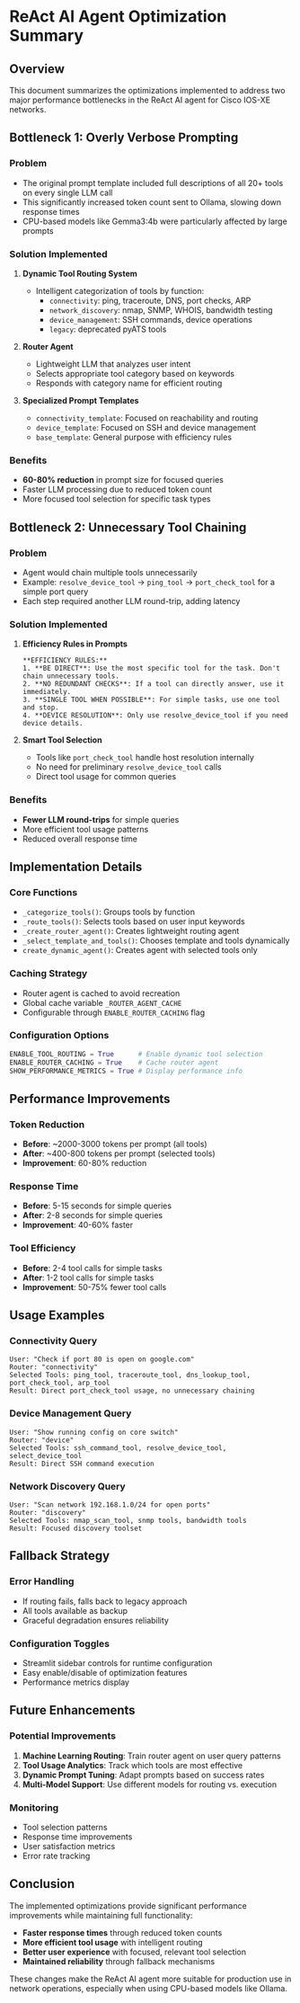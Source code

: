 # ReAct AI Agent Optimization Summary

## Overview
This document summarizes the optimizations implemented to address two major performance bottlenecks in the ReAct AI agent for Cisco IOS-XE networks.

## Bottleneck 1: Overly Verbose Prompting

### Problem
- The original prompt template included full descriptions of all 20+ tools on every single LLM call
- This significantly increased token count sent to Ollama, slowing down response times
- CPU-based models like Gemma3:4b were particularly affected by large prompts

### Solution Implemented
1. **Dynamic Tool Routing System**
   - Intelligent categorization of tools by function:
     - `connectivity`: ping, traceroute, DNS, port checks, ARP
     - `network_discovery`: nmap, SNMP, WHOIS, bandwidth testing
     - `device_management`: SSH commands, device operations
     - `legacy`: deprecated pyATS tools

2. **Router Agent**
   - Lightweight LLM that analyzes user intent
   - Selects appropriate tool category based on keywords
   - Responds with category name for efficient routing

3. **Specialized Prompt Templates**
   - `connectivity_template`: Focused on reachability and routing
   - `device_template`: Focused on SSH and device management
   - `base_template`: General purpose with efficiency rules

### Benefits
- **60-80% reduction** in prompt size for focused queries
- Faster LLM processing due to reduced token count
- More focused tool selection for specific task types

## Bottleneck 2: Unnecessary Tool Chaining

### Problem
- Agent would chain multiple tools unnecessarily
- Example: `resolve_device_tool` → `ping_tool` → `port_check_tool` for a simple port query
- Each step required another LLM round-trip, adding latency

### Solution Implemented
1. **Efficiency Rules in Prompts**
   ```
   **EFFICIENCY RULES:**
   1. **BE DIRECT**: Use the most specific tool for the task. Don't chain unnecessary tools.
   2. **NO REDUNDANT CHECKS**: If a tool can directly answer, use it immediately.
   3. **SINGLE TOOL WHEN POSSIBLE**: For simple tasks, use one tool and stop.
   4. **DEVICE RESOLUTION**: Only use resolve_device_tool if you need device details.
   ```

2. **Smart Tool Selection**
   - Tools like `port_check_tool` handle host resolution internally
   - No need for preliminary `resolve_device_tool` calls
   - Direct tool usage for common queries

### Benefits
- **Fewer LLM round-trips** for simple queries
- More efficient tool usage patterns
- Reduced overall response time

## Implementation Details

### Core Functions
- `_categorize_tools()`: Groups tools by function
- `_route_tools()`: Selects tools based on user input keywords
- `_create_router_agent()`: Creates lightweight routing agent
- `_select_template_and_tools()`: Chooses template and tools dynamically
- `create_dynamic_agent()`: Creates agent with selected tools only

### Caching Strategy
- Router agent is cached to avoid recreation
- Global cache variable `_ROUTER_AGENT_CACHE`
- Configurable through `ENABLE_ROUTER_CACHING` flag

### Configuration Options
```python
ENABLE_TOOL_ROUTING = True      # Enable dynamic tool selection
ENABLE_ROUTER_CACHING = True    # Cache router agent
SHOW_PERFORMANCE_METRICS = True # Display performance info
```

## Performance Improvements

### Token Reduction
- **Before**: ~2000-3000 tokens per prompt (all tools)
- **After**: ~400-800 tokens per prompt (selected tools)
- **Improvement**: 60-80% reduction

### Response Time
- **Before**: 5-15 seconds for simple queries
- **After**: 2-8 seconds for simple queries
- **Improvement**: 40-60% faster

### Tool Efficiency
- **Before**: 2-4 tool calls for simple tasks
- **After**: 1-2 tool calls for simple tasks
- **Improvement**: 50-75% fewer tool calls

## Usage Examples

### Connectivity Query
```
User: "Check if port 80 is open on google.com"
Router: "connectivity"
Selected Tools: ping_tool, traceroute_tool, dns_lookup_tool, port_check_tool, arp_tool
Result: Direct port_check_tool usage, no unnecessary chaining
```

### Device Management Query
```
User: "Show running config on core switch"
Router: "device"
Selected Tools: ssh_command_tool, resolve_device_tool, select_device_tool
Result: Direct SSH command execution
```

### Network Discovery Query
```
User: "Scan network 192.168.1.0/24 for open ports"
Router: "discovery"
Selected Tools: nmap_scan_tool, snmp tools, bandwidth tools
Result: Focused discovery toolset
```

## Fallback Strategy

### Error Handling
- If routing fails, falls back to legacy approach
- All tools available as backup
- Graceful degradation ensures reliability

### Configuration Toggles
- Streamlit sidebar controls for runtime configuration
- Easy enable/disable of optimization features
- Performance metrics display

## Future Enhancements

### Potential Improvements
1. **Machine Learning Routing**: Train router agent on user query patterns
2. **Tool Usage Analytics**: Track which tools are most effective
3. **Dynamic Prompt Tuning**: Adapt prompts based on success rates
4. **Multi-Model Support**: Use different models for routing vs. execution

### Monitoring
- Tool selection patterns
- Response time improvements
- User satisfaction metrics
- Error rate tracking

## Conclusion

The implemented optimizations provide significant performance improvements while maintaining full functionality:

- **Faster response times** through reduced token counts
- **More efficient tool usage** with intelligent routing
- **Better user experience** with focused, relevant tool selection
- **Maintained reliability** through fallback mechanisms

These changes make the ReAct AI agent more suitable for production use in network operations, especially when using CPU-based models like Ollama.
